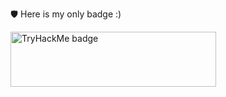
🛡️ Here is my only badge :)

<a href="https://tryhackme.com/profile/fonoxy1">
  <img src="https://tryhackme-badges.s3.amazonaws.com/fonoxy1.png" width="329" height="88" alt="TryHackMe badge" />
</a>

<!--
**fonoxy/fonoxy** is a ✨ _special_ ✨ repository because its `README.md` (this file) appears on your GitHub profile.

Here are some ideas to get you started:

- 🔭 I’m currently working on ...
- 🌱 I’m currently learning ...
- 👯 I’m looking to collaborate on ...
- 🤔 I’m looking for help with ...
- 💬 Ask me about ...
- 📫 How to reach me: ...
- 😄 Pronouns: ...
- ⚡ Fun fact: ...
-->
